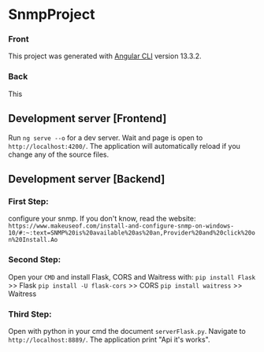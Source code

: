# SnmpProject

### Front

This project was generated with [Angular CLI](https://github.com/angular/angular-cli) version 13.3.2.

### Back

This

## Development server [Frontend]

Run `ng serve --o` for a dev server. Wait and page is open to `http://localhost:4200/`. The application will automatically reload if you change any of the source files.

## Development server [Backend]

### First Step:

configure your snmp. If you don't know, read the website:
`https://www.makeuseof.com/install-and-configure-snmp-on-windows-10/#:~:text=SNMP%20is%20available%20as%20an,Provider%20and%20click%20on%20Install.Ao`

### Second Step:

Open your `CMD` and install Flask, CORS and Waitress with:
`pip install Flask` >> Flask
`pip install -U flask-cors` >> CORS
`pip install waitress` >> Waitress

### Third Step:

Open with python in your cmd the document `serverFlask.py`. Navigate to `http://localhost:8889/`. The application print "Api it's works".
